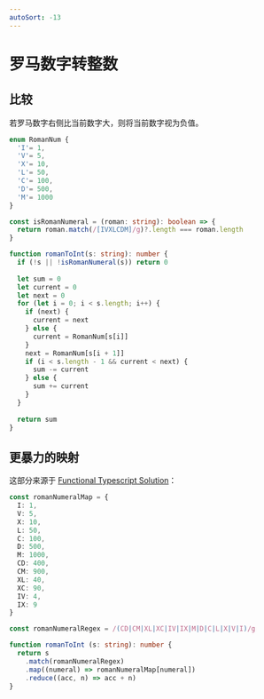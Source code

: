 ```yaml
---
autoSort: -13
---
```


# 罗马数字转整数

## 比较

若罗马数字右侧比当前数字大，则将当前数字视为负值。

```ts
enum RomanNum {
  'I'= 1,
  'V'= 5,
  'X'= 10,
  'L'= 50,
  'C'= 100,
  'D'= 500,
  'M'= 1000
}

const isRomanNumeral = (roman: string): boolean => {
  return roman.match(/[IVXLCDM]/g)?.length === roman.length
}

function romanToInt(s: string): number {
  if (!s || !isRomanNumeral(s)) return 0
  
  let sum = 0
  let current = 0
  let next = 0
  for (let i = 0; i < s.length; i++) {
    if (next) {
      current = next
    } else {
      current = RomanNum[s[i]]
    }
    next = RomanNum[s[i + 1]]
    if (i < s.length - 1 && current < next) {
      sum -= current
    } else {
      sum += current
    }
  }
  
  return sum
}
```

## 更暴力的映射

这部分来源于 [Functional Typescript Solution](https://leetcode.com/problems/roman-to-integer/discuss/1191442/Functional-Typescript-Solution)：

```ts
const romanNumeralMap = {
  I: 1,
  V: 5,
  X: 10,
  L: 50,
  C: 100,
  D: 500,
  M: 1000,
  CD: 400,
  CM: 900,
  XL: 40,
  XC: 90,
  IV: 4,
  IX: 9
}

const romanNumeralRegex = /(CD|CM|XL|XC|IV|IX|M|D|C|L|X|V|I)/g

function romanToInt (s: string): number {
  return s
    .match(romanNumeralRegex)
    .map((numeral) => romanNumeralMap[numeral])
    .reduce((acc, n) => acc + n)
}
```
